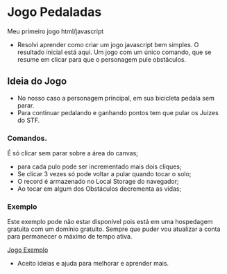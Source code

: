 # Jogo Pedaladas

Meu primeiro jogo html/javascript
- Resolvi aprender como criar um jogo javascript bem simples.
  O resultado inicial está aqui. Um jogo com um único comando,
  que se resume em clicar para que o personagem pule obstáculos.

## Ideia do Jogo

* No nosso caso a personagem principal, em sua bicicleta pedala sem parar.
* Para continuar pedalando e ganhando pontos tem que pular os Juizes do STF.

### Comandos.

É só clicar sem parar sobre a área do canvas;
* para cada pulo pode ser incrementado mais dois cliques;
* Se clicar 3 vezes só pode voltar a pular quando tocar o solo;
* O record é armazenado no Local Storage do navegador;
* Ao tocar em algum dos Obstáculos decrementa as vidas;

### Exemplo

Este exemplo pode não estar disponível pois está em uma hospedagem gratuita com um domínio gratuito.
Sempre que puder vou atualizar a conta para permanecer o máximo de tempo ativa.

[Jogo Exemplo](http://antenas.host22.com/pedaladas/)

- Aceito ideias e ajuda para melhorar e aprender mais.
